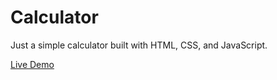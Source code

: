 # Calculator

Just a simple calculator built with HTML, CSS, and JavaScript.

[Live Demo](https://atklenner.github.io/odin-calculator/)
